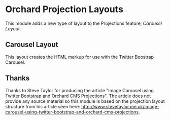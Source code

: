 ﻿# Orchard Projection Layouts

This module adds a new type of layout to the Projections feature, _Carousel Layout_.

## Carousel Layout

This layout creates the HTML markup for use with the Twitter Boostrap Carousel.

## Thanks

Thanks to Steve Taylor for producing the article "Image Carousel using Twitter Bootstrap and Orchard CMS Projections".
The article does not provide any source material so this module is based on the projection layout structure from his article seen here: http://www.stevetaylor.me.uk/image-carousel-using-twitter-bootstrap-and-orchard-cms-projections.
